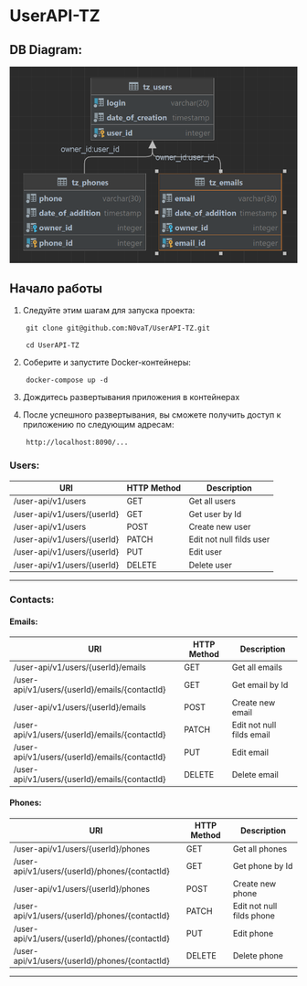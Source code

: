 # UserAPI-TZ

## DB Diagram:

![DB diagram](UserApiDiagramDB.png)

## Начало работы
1. Следуйте этим шагам для запуска проекта:
```
    git clone git@github.com:N0vaT/UserAPI-TZ.git
```
```
    cd UserAPI-TZ
```

2. Соберите и запустите Docker-контейнеры:
```
    docker-compose up -d
```

3. Дождитесь развертывания приложения в контейнерах


4. После успешного развертывания, вы сможете получить доступ к приложению по следующим адресам:
```
    http://localhost:8090/...
```
### Users:

| URI                          | HTTP Method | Description              |
|------------------------------|-------------|--------------------------|
| /user-api/v1/users           | GET         | Get all users            
| /user-api/v1/users/{userId}  | GET         | Get user by Id           
| /user-api/v1/users           | POST        | Create new user          
| /user-api/v1/users/{userId}   | PATCH       | Edit not null filds user 
| /user-api/v1/users/{userId}   | PUT         | Edit user                
| /user-api/v1/users/{userId}   | DELETE      | Delete user              

---

### Contacts:
#### Emails:
| URI                                               | HTTP Method | Description              |
|---------------------------------------------------|-------------|--------------------------|
| /user-api/v1/users/{userId}/emails                | GET         | Get all emails            
| /user-api/v1/users/{userId}/emails/{contactId}    | GET         | Get email by Id           
| /user-api/v1/users/{userId}/emails                | POST        | Create new email          
| /user-api/v1/users/{userId}/emails/{contactId}    | PATCH       | Edit not null filds email 
| /user-api/v1/users/{userId}/emails/{contactId}    | PUT         | Edit email                
| /user-api/v1/users/{userId}/emails/{contactId}    | DELETE      | Delete email              

#### Phones:

| URI                                            | HTTP Method | Description              |
|------------------------------------------------|-------------|--------------------------|
| /user-api/v1/users/{userId}/phones             | GET         | Get all phones            
| /user-api/v1/users/{userId}/phones/{contactId} | GET         | Get phone by Id           
| /user-api/v1/users/{userId}/phones             | POST        | Create new phone          
| /user-api/v1/users/{userId}/phones/{contactId} | PATCH       | Edit not null filds phone 
| /user-api/v1/users/{userId}/phones/{contactId} | PUT         | Edit phone                
| /user-api/v1/users/{userId}/phones/{contactId} | DELETE      | Delete phone              

---

